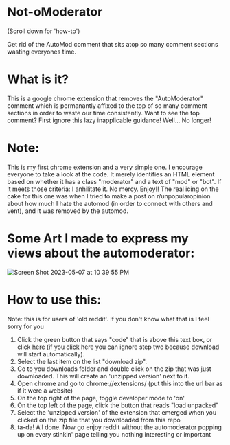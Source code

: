 # Not-oModerator 

(Scroll down for 'how-to')

Get rid of the AutoMod comment that sits atop so many comment sections wasting everyones time. 

# What is it? 
This is a google chrome extension that removes the "AutoModerator" comment which is permanantly affixed to the top of so many comment sections in order to waste our time consistently. Want to see the top comment? First ignore this lazy inapplicable guidance! Well... No longer!

# Note: 

This is my first chrome extension and a very simple one. I encourage everyone to take a look at the code. It merely identifies an HTML element based on whether it has a class "moderator" and a text of "mod" or "bot". If it meets those criteria: I anhilitate it. No mercy. Enjoy!! The real icing on the cake for this one was when I tried to make a post on r/unpopularopinion about how much I hate the automod (in order to connect with others and vent), and it was removed by the automod. 


# Some Art I made to express my views about the automoderator: 
![Screen Shot 2023-05-07 at 10 39 55 PM](https://user-images.githubusercontent.com/13709454/236721977-3aab91ba-e84b-4167-81c3-5072af27ee5d.png)



# How to use this: 

Note: this is for users of 'old reddit'. If you don't know what that is I feel sorry for you

1. Click the green button that says "code" that is above this text box, or click [here](https://github.com/purplefloyd14/Not-oModerator/archive/refs/heads/main.zip) (if you click here you can ignore step two because download will start automatically). 
2. Select the last item on the list "download zip". 
3. Go to you downloads folder and double click on the zip that was just downloaded. This will create an 'unzipped version' next to it. 
4. Open chrome and go to chrome://extensions/ (put this into the url bar as if it were a website)
5. On the top right of the page, toggle developer mode to 'on'
6. On the top left of the page, click the button that reads "load unpacked"
7. Select the 'unzipped version' of the extension that emerged when you clicked on the zip file that you downloaded from this repo 
8. ta-da! All done. Now go enjoy reddit without the automoderator popping up on every stinkin' page telling you nothing interesting or important 
